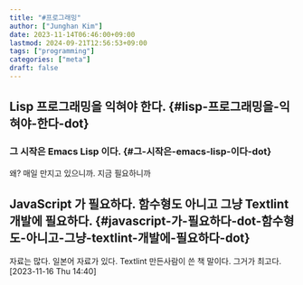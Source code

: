```yaml
---
title: "#프로그래밍"
author: ["Junghan Kim"]
date: 2023-11-14T06:46:00+09:00
lastmod: 2024-09-21T12:56:53+09:00
tags: ["programming"]
categories: ["meta"]
draft: false
---
```


## Lisp 프로그래밍을 익혀야 한다. {#lisp-프로그래밍을-익혀야-한다-dot}




### 그 시작은 Emacs Lisp 이다. {#그-시작은-emacs-lisp-이다-dot}



왜? 매일 만지고 있으니까. 지금 필요하니까


## JavaScript 가 필요하다. 함수형도 아니고 그냥 Textlint 개발에 필요하다. {#javascript-가-필요하다-dot-함수형도-아니고-그냥-textlint-개발에-필요하다-dot}

자료는 많다. 일본어 자료가 있다. Textlint 만든사람이 쓴 책 말이다. 그거가 최고다. <span class="timestamp-wrapper"><span class="timestamp">[2023-11-16 Thu 14:40]</span></span>
